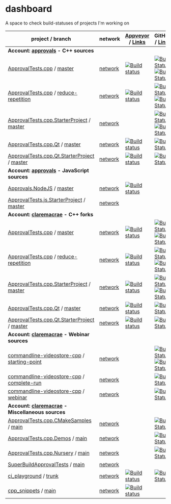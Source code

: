 <a id="top"></a>
# dashboard
A space to check build-statuses of projects I'm working on

| project / branch | network | [Appveyor](https://ci.appveyor.com/projects) / [Links](/links/appveyor.md) | GitHub / [Links](/links/github_actions.md) |
|  --- | --- | --- | --- |
| **Account: [approvals](https://github.com/approvals?tab=repositories) - C++ sources** |
| [ApprovalTests.cpp](https://github.com/approvals/ApprovalTests.cpp/) / [master](https://github.com/approvals/ApprovalTests.cpp/commits/master) | [network](https://github.com/approvals/ApprovalTests.cpp/network) | [![Build status](https://ci.appveyor.com/api/projects/status/lf3i76ije89oihi5/branch/master?svg=true)](https://ci.appveyor.com/project/isidore/approvaltests-cpp/branch/master) | [![Build Status](https://github.com/approvals/ApprovalTests.cpp/workflows/build/badge.svg?branch=master)](https://github.com/approvals/ApprovalTests.cpp/actions?query=branch%3Amaster+workflow%3Abuild)  [![Build Status](https://github.com/approvals/ApprovalTests.cpp/workflows/python-tests/badge.svg?branch=master)](https://github.com/approvals/ApprovalTests.cpp/actions?query=branch%3Amaster+workflow%3Apython-tests) |
| [ApprovalTests.cpp](https://github.com/approvals/ApprovalTests.cpp/) / [reduce-repetition](https://github.com/approvals/ApprovalTests.cpp/commits/reduce-repetition) | [network](https://github.com/approvals/ApprovalTests.cpp/network) | [![Build status](https://ci.appveyor.com/api/projects/status/lf3i76ije89oihi5/branch/reduce-repetition?svg=true)](https://ci.appveyor.com/project/isidore/approvaltests-cpp/branch/reduce-repetition) | [![Build Status](https://github.com/approvals/ApprovalTests.cpp/workflows/build/badge.svg?branch=reduce-repetition)](https://github.com/approvals/ApprovalTests.cpp/actions?query=branch%3Areduce-repetition+workflow%3Abuild)  [![Build Status](https://github.com/approvals/ApprovalTests.cpp/workflows/python-tests/badge.svg?branch=reduce-repetition)](https://github.com/approvals/ApprovalTests.cpp/actions?query=branch%3Areduce-repetition+workflow%3Apython-tests) |
| [ApprovalTests.cpp.StarterProject](https://github.com/approvals/ApprovalTests.cpp.StarterProject/) / [master](https://github.com/approvals/ApprovalTests.cpp.StarterProject/commits/master) | [network](https://github.com/approvals/ApprovalTests.cpp.StarterProject/network) |  | [![Build Status](https://github.com/approvals/ApprovalTests.cpp.StarterProject/workflows/build/badge.svg?branch=master)](https://github.com/approvals/ApprovalTests.cpp.StarterProject/actions?query=branch%3Amaster+workflow%3Abuild)  [![Build Status](https://github.com/approvals/ApprovalTests.cpp.StarterProject/workflows/build_vs/badge.svg?branch=master)](https://github.com/approvals/ApprovalTests.cpp.StarterProject/actions?query=branch%3Amaster+workflow%3Abuild_vs) |
| [ApprovalTests.cpp.Qt](https://github.com/approvals/ApprovalTests.cpp.Qt/) / [master](https://github.com/approvals/ApprovalTests.cpp.Qt/commits/master) | [network](https://github.com/approvals/ApprovalTests.cpp.Qt/network) | [![Build status](https://ci.appveyor.com/api/projects/status/pf8et0nk1mdajskf/branch/master?svg=true)](https://ci.appveyor.com/project/isidore/approvaltests-cpp-qt/branch/master) | [![Build Status](https://github.com/approvals/ApprovalTests.cpp.Qt/workflows/build/badge.svg?branch=master)](https://github.com/approvals/ApprovalTests.cpp.Qt/actions?query=branch%3Amaster+workflow%3Abuild) |
| [ApprovalTests.cpp.Qt.StarterProject](https://github.com/approvals/ApprovalTests.cpp.Qt.StarterProject/) / [master](https://github.com/approvals/ApprovalTests.cpp.Qt.StarterProject/commits/master) | [network](https://github.com/approvals/ApprovalTests.cpp.Qt.StarterProject/network) | [![Build status](https://ci.appveyor.com/api/projects/status/tpitsul9axlv93uk/branch/master?svg=true)](https://ci.appveyor.com/project/isidore/approvaltests-cpp-qt-starterproject/branch/master) | [![Build Status](https://github.com/approvals/ApprovalTests.cpp.Qt.StarterProject/workflows/build/badge.svg?branch=master)](https://github.com/approvals/ApprovalTests.cpp.Qt.StarterProject/actions?query=branch%3Amaster+workflow%3Abuild) |
| **Account: [approvals](https://github.com/approvals?tab=repositories) - JavaScript sources** |
| [Approvals.NodeJS](https://github.com/approvals/Approvals.NodeJS/) / [master](https://github.com/approvals/Approvals.NodeJS/commits/master) | [network](https://github.com/approvals/Approvals.NodeJS/network) | [![Build status](https://ci.appveyor.com/api/projects/status/fwyi6sryl03h9em6/branch/master?svg=true)](https://ci.appveyor.com/project/JasonJarrett/approvals-nodejs/branch/master) |  |
| [ApprovalTests.js.StarterProject](https://github.com/approvals/ApprovalTests.js.StarterProject/) / [master](https://github.com/approvals/ApprovalTests.js.StarterProject/commits/master) | [network](https://github.com/approvals/ApprovalTests.js.StarterProject/network) |  |  |
| **Account: [claremacrae](https://github.com/claremacrae?tab=repositories) - C++ forks** |
| [ApprovalTests.cpp](https://github.com/claremacrae/ApprovalTests.cpp/) / [master](https://github.com/claremacrae/ApprovalTests.cpp/commits/master) | [network](https://github.com/claremacrae/ApprovalTests.cpp/network) | [![Build status](https://ci.appveyor.com/api/projects/status/37smtsp3a694okv8/branch/master?svg=true)](https://ci.appveyor.com/project/claremacrae/approvaltests-cpp/branch/master) | [![Build Status](https://github.com/claremacrae/ApprovalTests.cpp/workflows/build/badge.svg?branch=master)](https://github.com/claremacrae/ApprovalTests.cpp/actions?query=branch%3Amaster+workflow%3Abuild)  [![Build Status](https://github.com/claremacrae/ApprovalTests.cpp/workflows/python-tests/badge.svg?branch=master)](https://github.com/claremacrae/ApprovalTests.cpp/actions?query=branch%3Amaster+workflow%3Apython-tests) |
| [ApprovalTests.cpp](https://github.com/claremacrae/ApprovalTests.cpp/) / [reduce-repetition](https://github.com/claremacrae/ApprovalTests.cpp/commits/reduce-repetition) | [network](https://github.com/claremacrae/ApprovalTests.cpp/network) | [![Build status](https://ci.appveyor.com/api/projects/status/37smtsp3a694okv8/branch/reduce-repetition?svg=true)](https://ci.appveyor.com/project/claremacrae/approvaltests-cpp/branch/reduce-repetition) | [![Build Status](https://github.com/claremacrae/ApprovalTests.cpp/workflows/build/badge.svg?branch=reduce-repetition)](https://github.com/claremacrae/ApprovalTests.cpp/actions?query=branch%3Areduce-repetition+workflow%3Abuild)  [![Build Status](https://github.com/claremacrae/ApprovalTests.cpp/workflows/python-tests/badge.svg?branch=reduce-repetition)](https://github.com/claremacrae/ApprovalTests.cpp/actions?query=branch%3Areduce-repetition+workflow%3Apython-tests) |
| [ApprovalTests.cpp.StarterProject](https://github.com/claremacrae/ApprovalTests.cpp.StarterProject/) / [master](https://github.com/claremacrae/ApprovalTests.cpp.StarterProject/commits/master) | [network](https://github.com/claremacrae/ApprovalTests.cpp.StarterProject/network) | [![Build status](https://ci.appveyor.com/api/projects/status/ytjgybf5r9fviifm/branch/master?svg=true)](https://ci.appveyor.com/project/claremacrae/approvaltests-cpp-starterproject/branch/master) | [![Build Status](https://github.com/claremacrae/ApprovalTests.cpp.StarterProject/workflows/build/badge.svg?branch=master)](https://github.com/claremacrae/ApprovalTests.cpp.StarterProject/actions?query=branch%3Amaster+workflow%3Abuild)  [![Build Status](https://github.com/claremacrae/ApprovalTests.cpp.StarterProject/workflows/build_vs/badge.svg?branch=master)](https://github.com/claremacrae/ApprovalTests.cpp.StarterProject/actions?query=branch%3Amaster+workflow%3Abuild_vs) |
| [ApprovalTests.cpp.Qt](https://github.com/claremacrae/ApprovalTests.cpp.Qt/) / [master](https://github.com/claremacrae/ApprovalTests.cpp.Qt/commits/master) | [network](https://github.com/claremacrae/ApprovalTests.cpp.Qt/network) | [![Build status](https://ci.appveyor.com/api/projects/status/g60qbttap7m5nul2/branch/master?svg=true)](https://ci.appveyor.com/project/claremacrae/approvaltests-cpp-qt/branch/master) | [![Build Status](https://github.com/claremacrae/ApprovalTests.cpp.Qt/workflows/build/badge.svg?branch=master)](https://github.com/claremacrae/ApprovalTests.cpp.Qt/actions?query=branch%3Amaster+workflow%3Abuild) |
| [ApprovalTests.cpp.Qt.StarterProject](https://github.com/claremacrae/ApprovalTests.cpp.Qt.StarterProject/) / [master](https://github.com/claremacrae/ApprovalTests.cpp.Qt.StarterProject/commits/master) | [network](https://github.com/claremacrae/ApprovalTests.cpp.Qt.StarterProject/network) | [![Build status](https://ci.appveyor.com/api/projects/status/xe2iwuto0sc342a7/branch/master?svg=true)](https://ci.appveyor.com/project/claremacrae/approvaltests-cpp-qt-starterproject/branch/master) | [![Build Status](https://github.com/claremacrae/ApprovalTests.cpp.Qt.StarterProject/workflows/build/badge.svg?branch=master)](https://github.com/claremacrae/ApprovalTests.cpp.Qt.StarterProject/actions?query=branch%3Amaster+workflow%3Abuild) |
| **Account: [claremacrae](https://github.com/claremacrae?tab=repositories) - Webinar sources** |
| [commandline-videostore-cpp](https://github.com/claremacrae/commandline-videostore-cpp/) / [starting-point](https://github.com/claremacrae/commandline-videostore-cpp/commits/starting-point) | [network](https://github.com/claremacrae/commandline-videostore-cpp/network) |  | [![Build Status](https://github.com/claremacrae/commandline-videostore-cpp/workflows/build/badge.svg?branch=starting-point)](https://github.com/claremacrae/commandline-videostore-cpp/actions?query=branch%3Astarting-point+workflow%3Abuild)  [![Build Status](https://github.com/claremacrae/commandline-videostore-cpp/workflows/on-push-do-doco/badge.svg?branch=starting-point)](https://github.com/claremacrae/commandline-videostore-cpp/actions?query=branch%3Astarting-point+workflow%3Aon-push-do-doco) |
| [commandline-videostore-cpp](https://github.com/claremacrae/commandline-videostore-cpp/) / [complete-run](https://github.com/claremacrae/commandline-videostore-cpp/commits/complete-run) | [network](https://github.com/claremacrae/commandline-videostore-cpp/network) |  | [![Build Status](https://github.com/claremacrae/commandline-videostore-cpp/workflows/build/badge.svg?branch=complete-run)](https://github.com/claremacrae/commandline-videostore-cpp/actions?query=branch%3Acomplete-run+workflow%3Abuild) |
| [commandline-videostore-cpp](https://github.com/claremacrae/commandline-videostore-cpp/) / [webinar](https://github.com/claremacrae/commandline-videostore-cpp/commits/webinar) | [network](https://github.com/claremacrae/commandline-videostore-cpp/network) |  | [![Build Status](https://github.com/claremacrae/commandline-videostore-cpp/workflows/build/badge.svg?branch=webinar)](https://github.com/claremacrae/commandline-videostore-cpp/actions?query=branch%3Awebinar+workflow%3Abuild) |
| **Account: [claremacrae](https://github.com/claremacrae?tab=repositories) - Miscellaneous sources** |
| [ApprovalTests.cpp.CMakeSamples](https://github.com/claremacrae/ApprovalTests.cpp.CMakeSamples/) / [main](https://github.com/claremacrae/ApprovalTests.cpp.CMakeSamples/commits/main) | [network](https://github.com/claremacrae/ApprovalTests.cpp.CMakeSamples/network) |  | [![Build Status](https://github.com/claremacrae/ApprovalTests.cpp.CMakeSamples/workflows/build/badge.svg?branch=main)](https://github.com/claremacrae/ApprovalTests.cpp.CMakeSamples/actions?query=branch%3Amain+workflow%3Abuild) |
| [ApprovalTests.cpp.Demos](https://github.com/claremacrae/ApprovalTests.cpp.Demos/) / [main](https://github.com/claremacrae/ApprovalTests.cpp.Demos/commits/main) | [network](https://github.com/claremacrae/ApprovalTests.cpp.Demos/network) |  | [![Build Status](https://github.com/claremacrae/ApprovalTests.cpp.Demos/workflows/build/badge.svg?branch=main)](https://github.com/claremacrae/ApprovalTests.cpp.Demos/actions?query=branch%3Amain+workflow%3Abuild) |
| [ApprovalTests.cpp.Nursery](https://github.com/claremacrae/ApprovalTests.cpp.Nursery/) / [main](https://github.com/claremacrae/ApprovalTests.cpp.Nursery/commits/main) | [network](https://github.com/claremacrae/ApprovalTests.cpp.Nursery/network) |  | [![Build Status](https://github.com/claremacrae/ApprovalTests.cpp.Nursery/workflows/build/badge.svg?branch=main)](https://github.com/claremacrae/ApprovalTests.cpp.Nursery/actions?query=branch%3Amain+workflow%3Abuild) |
| [SuperBuildApprovalTests](https://github.com/claremacrae/SuperBuildApprovalTests/) / [main](https://github.com/claremacrae/SuperBuildApprovalTests/commits/main) | [network](https://github.com/claremacrae/SuperBuildApprovalTests/network) |  |  |
| [ci_playground](https://github.com/claremacrae/ci_playground/) / [trunk](https://github.com/claremacrae/ci_playground/commits/trunk) | [network](https://github.com/claremacrae/ci_playground/network) | [![Build status](https://ci.appveyor.com/api/projects/status/cbksrgvypq5vksy2/branch/trunk?svg=true)](https://ci.appveyor.com/project/claremacrae/ci-playground/branch/trunk) | [![Build Status](https://github.com/claremacrae/ci_playground/workflows/build/badge.svg?branch=trunk)](https://github.com/claremacrae/ci_playground/actions?query=branch%3Atrunk+workflow%3Abuild) |
| [cpp_snippets](https://github.com/claremacrae/cpp_snippets/) / [main](https://github.com/claremacrae/cpp_snippets/commits/main) | [network](https://github.com/claremacrae/cpp_snippets/network) | [![Build status](https://ci.appveyor.com/api/projects/status/hqf8xh615dyp3u4l/branch/main?svg=true)](https://ci.appveyor.com/project/claremacrae/cpp-snippets/branch/main) |  |
